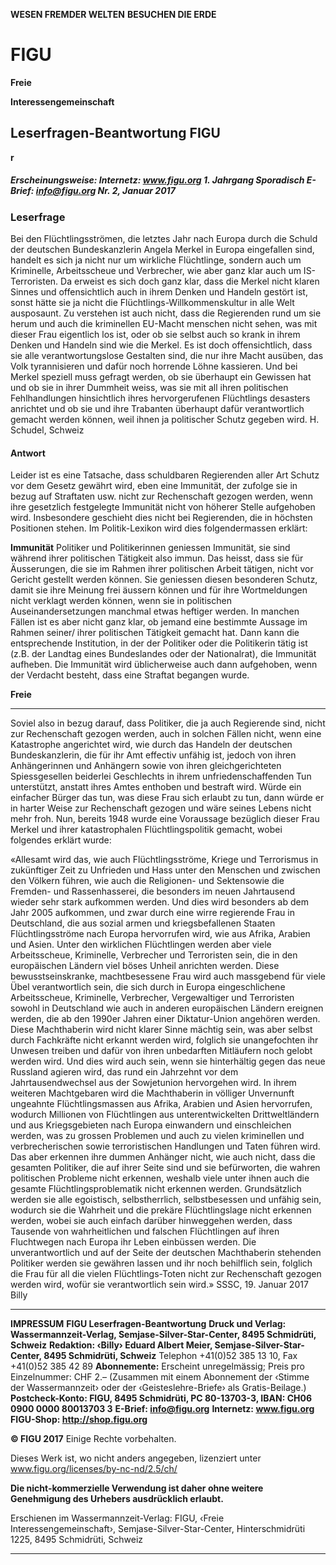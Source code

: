 **WESEN FREMDER WELTEN**
**BESUCHEN DIE ERDE**

# FIGU

**Freie**

**Interessengemeinschaft**

## Leserfragen-Beantwortung FIGU

**r**

##### Erscheinungsweise: Internetz: www.figu.org 1. Jahrgang Sporadisch                E-Brief:  info@figu.org               Nr. 2, Januar 2017

### Leserfrage

Bei den Flüchtlingsströmen, die letztes Jahr nach Europa durch die Schuld der deutschen Bundeskanzlerin
Angela Merkel in Europa eingefallen sind, handelt es sich ja nicht nur um wirkliche Flüchtlinge, sondern
auch um Kriminelle, Arbeitsscheue und Verbrecher, wie aber ganz klar auch um IS-Terroristen. Da erweist
es sich doch ganz klar, dass die Merkel nicht klaren Sinnes und offensichtlich auch in ihrem Denken und
Handeln gestört ist, sonst hätte sie ja nicht die Flüchtlings-Willkommenskultur in alle Welt ausposaunt. Zu
verstehen ist auch nicht, dass die Regierenden rund um sie herum und auch die kriminellen EU-Macht menschen nicht sehen, was mit dieser Frau eigentlich los ist, oder ob sie selbst auch so krank in ihrem
Denken und Handeln sind wie die Merkel. Es ist doch offensichtlich, dass sie alle verantwortungslose
Gestalten sind, die nur ihre Macht ausüben, das Volk tyrannisieren und dafür noch horrende Löhne kassieren. Und bei Merkel speziell muss gefragt werden, ob sie überhaupt ein Gewissen hat und ob sie in
ihrer Dummheit weiss, was sie mit all ihren politischen Fehlhandlungen hinsichtlich ihres hervorgerufenen
Flüchtlings desasters anrichtet und ob sie und ihre Trabanten überhaupt dafür verantwortlich gemacht werden können, weil ihnen ja politischer Schutz gegeben wird.
H. Schudel, Schweiz

#### Antwort
Leider ist es eine Tatsache, dass schuldbaren Regierenden aller Art Schutz vor dem Gesetz gewährt wird,
eben eine Immunität, der zufolge sie in bezug auf Straftaten usw. nicht zur Rechenschaft gezogen werden,
wenn ihre gesetzlich festgelegte Immunität nicht von höherer Stelle aufgehoben wird. Insbesondere
geschieht dies nicht bei Regierenden, die in höchsten Positionen stehen. Im Politik-Lexikon wird dies
folgendermassen erklärt:

**Immunität**
Politiker und Politikerinnen geniessen Immunität, sie sind während ihrer politischen Tätigkeit also immun.
Das heisst, dass sie für Äusserungen, die sie im Rahmen ihrer politischen Arbeit tätigen, nicht vor
Gericht gestellt werden können. Sie geniessen diesen besonderen Schutz, damit sie ihre Meinung frei
äussern können und für ihre Wortmeldungen nicht verklagt werden können, wenn sie in politischen
Auseinandersetzungen manchmal etwas heftiger werden.
In manchen Fällen ist es aber nicht ganz klar, ob jemand eine bestimmte Aussage im Rahmen seiner/
ihrer politischen Tätigkeit gemacht hat. Dann kann die entsprechende Institution, in der der Politiker
oder die Politikerin tätig ist (z.B. der Landtag eines Bundeslandes oder der Nationalrat), die Immunität
aufheben. Die Immunität wird üblicherweise auch dann aufgehoben, wenn der Verdacht besteht, dass
eine Straftat begangen wurde.


**Freie**


-----

Soviel also in bezug darauf, dass Politiker, die ja auch Regierende sind, nicht zur Rechenschaft gezogen
werden, auch in solchen Fällen nicht, wenn eine Katastrophe angerichtet wird, wie durch das Handeln
der deutschen Bundeskanzlerin, die für ihr Amt effectiv unfähig ist, jedoch von ihren Anhängerinnen und
Anhängern sowie von ihren gleichgerichteten Spiessgesellen beiderlei Geschlechts in ihrem unfriedenschaffenden Tun unterstützt, anstatt ihres Amtes enthoben und bestraft wird. Würde ein einfacher Bürger
das tun, was diese Frau sich erlaubt zu tun, dann würde er in harter Weise zur Rechenschaft gezogen
und wäre seines Lebens nicht mehr froh.
Nun, bereits 1948 wurde eine Voraussage bezüglich dieser Frau Merkel und ihrer katastrophalen
Flüchtlingspolitik gemacht, wobei folgendes erklärt wurde:

«Allesamt wird das, wie auch Flüchtlingsströme, Kriege und Terrorismus in zukünftiger Zeit zu Unfrieden
und Hass unter den Menschen und zwischen den Völkern führen, wie auch die Religionen- und Sektensowie die Fremden- und Rassenhasserei, die besonders im neuen Jahrtausend wieder sehr stark aufkommen werden. Und dies wird besonders ab dem Jahr 2005 aufkommen, und zwar durch eine wirre
regierende Frau in Deutschland, die aus sozial armen und kriegsbefallenen Staaten Flüchtlingsströme
nach Europa hervorrufen wird, wie aus Afrika, Arabien und Asien. Unter den wirklichen Flüchtlingen
werden aber viele Arbeitsscheue, Kriminelle, Verbrecher und Terroristen sein, die in den europäischen
Ländern viel böses Unheil anrichten werden. Diese bewusstseinskranke, machtbesessene Frau wird auch
massgebend für viele Übel verantwortlich sein, die sich durch in Europa eingeschlichene Arbeitsscheue,
Kriminelle, Verbrecher, Vergewaltiger und Terroristen sowohl in Deutschland wie auch in anderen europäischen Ländern ereignen werden, die ab den 1990er Jahren einer Diktatur-Union angehören werden.
Diese Machthaberin wird nicht klarer Sinne mächtig sein, was aber selbst durch Fachkräfte nicht erkannt werden wird, folglich sie unangefochten ihr Unwesen treiben und dafür von ihren unbedarften
Mitläufern noch gelobt werden wird. Und dies wird auch sein, wenn sie hinterhältig gegen das neue
Russland agieren wird, das rund ein Jahrzehnt vor dem Jahrtausendwechsel aus der Sowjetunion hervorgehen wird. In ihrem weiteren Machtgebaren wird die Machthaberin in völliger Unvernunft ungeahnte
Flüchtlingsmassen aus Afrika, Arabien und Asien hervorrufen, wodurch Millionen von Flüchtlingen aus
unterentwickelten Drittweltländern und aus Kriegsgebieten nach Europa einwandern und einschleichen
werden, was zu grossen Problemen und auch zu vielen kriminellen und verbrecherischen sowie terroristischen Handlungen und Taten führen wird. Das aber erkennen ihre dummen Anhänger nicht, wie
auch nicht, dass die gesamten Politiker, die auf ihrer Seite sind und sie befürworten, die wahren politischen Probleme nicht erkennen, weshalb viele unter ihnen auch die gesamte Flüchtlingsproblematik
nicht erkennen werden. Grundsätzlich werden sie alle egoistisch, selbstherrlich, selbstbesessen und unfähig sein, wodurch sie die Wahrheit und die prekäre Flüchtlingslage nicht erkennen werden, wobei
sie auch einfach darüber hinweggehen werden, dass Tausende von wahrheitlichen und falschen Flüchtlingen auf ihren Fluchtwegen nach Europa ihr Leben einbüssen werden. Die unverantwortlich und auf
der Seite der deutschen Machthaberin stehenden Politiker werden sie gewähren lassen und ihr noch
behilflich sein, folglich die Frau für all die vielen Flüchtlings-Toten nicht zur Rechenschaft gezogen werden
wird, wofür sie verantwortlich sein wird.»
SSSC, 19. Januar 2017
Billy


-----

**IMPRESSUM**
**FIGU Leserfragen-Beantwortung**
**Druck und Verlag: Wassermannzeit-Verlag, Semjase-Silver-Star-Center, 8495 Schmidrüti, Schweiz**
**Redaktion: ‹Billy› Eduard Albert Meier, Semjase-Silver-Star-Center, 8495 Schmidrüti, Schweiz**
Telephon +41(0)52 385 13 10, Fax +41(0)52 385 42 89
**Abonnemente:**
Erscheint unregelmässig; Preis pro Einzelnummer: CHF 2.–
(Zusammen mit einem Abonnement der ‹Stimme der Wassermannzeit› oder der ‹Geisteslehre-Briefe› als Gratis-Beilage.)
**Postcheck-Konto: FIGU, 8495 Schmidrüti, PC 80-13703-3, IBAN: CH06 0900 0000 80013703 3**
**E-Brief: info@figu.org**
**Internetz: www.figu.org**
**FIGU-Shop: http://shop.figu.org**

**© FIGU 2017**
Einige Rechte vorbehalten.

Dieses Werk ist, wo nicht anders angegeben, lizenziert unter
www.figu.org/licenses/by-nc-nd/2.5/ch/

**Die nicht-kommerzielle Verwendung ist daher ohne weitere Genehmigung des Urhebers ausdrücklich erlaubt.**

Erschienen im Wassermannzeit-Verlag:
FIGU, ‹Freie Interessengemeinschaft›, Semjase-Silver-Star-Center, Hinterschmidrüti 1225, 8495 Schmidrüti, Schweiz


-----


